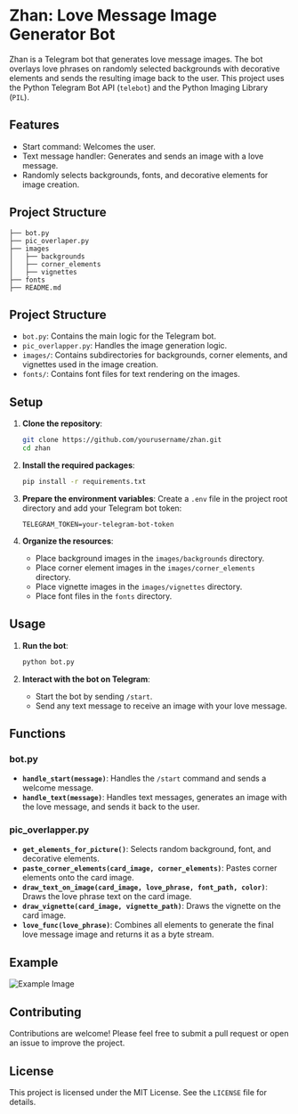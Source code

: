 # Zhan: Love Message Image Generator Bot

Zhan is a Telegram bot that generates love message images. The bot overlays love phrases on randomly selected backgrounds with decorative elements and sends the resulting image back to the user. This project uses the Python Telegram Bot API (`telebot`) and the Python Imaging Library (`PIL`).

## Features

- Start command: Welcomes the user.
- Text message handler: Generates and sends an image with a love message.
- Randomly selects backgrounds, fonts, and decorative elements for image creation.

## Project Structure

```plaintext
├── bot.py
├── pic_overlaper.py
├── images
│   ├── backgrounds
│   ├── corner_elements
│   ├── vignettes
├── fonts
├── README.md
```

## Project Structure

- `bot.py`: Contains the main logic for the Telegram bot.
- `pic_overlapper.py`: Handles the image generation logic.
- `images/`: Contains subdirectories for backgrounds, corner elements, and vignettes used in the image creation.
- `fonts/`: Contains font files for text rendering on the images.

## Setup

1. **Clone the repository**:
    ```bash
    git clone https://github.com/yourusername/zhan.git
    cd zhan
    ```

2. **Install the required packages**:
    ```bash
    pip install -r requirements.txt
    ```

3. **Prepare the environment variables**:
    Create a `.env` file in the project root directory and add your Telegram bot token:
    ```plaintext
    TELEGRAM_TOKEN=your-telegram-bot-token
    ```

4. **Organize the resources**:
    - Place background images in the `images/backgrounds` directory.
    - Place corner element images in the `images/corner_elements` directory.
    - Place vignette images in the `images/vignettes` directory.
    - Place font files in the `fonts` directory.

## Usage

1. **Run the bot**:
    ```bash
    python bot.py
    ```

2. **Interact with the bot on Telegram**:
    - Start the bot by sending `/start`.
    - Send any text message to receive an image with your love message.

## Functions

### bot.py

- **`handle_start(message)`**: Handles the `/start` command and sends a welcome message.
- **`handle_text(message)`**: Handles text messages, generates an image with the love message, and sends it back to the user.

### pic_overlapper.py

- **`get_elements_for_picture()`**: Selects random background, font, and decorative elements.
- **`paste_corner_elements(card_image, corner_elements)`**: Pastes corner elements onto the card image.
- **`draw_text_on_image(card_image, love_phrase, font_path, color)`**: Draws the love phrase text on the card image.
- **`draw_vignette(card_image, vignette_path)`**: Draws the vignette on the card image.
- **`love_func(love_phrase)`**: Combines all elements to generate the final love message image and returns it as a byte stream.

## Example

![Example Image](example/example_image.jpeg)

## Contributing

Contributions are welcome! Please feel free to submit a pull request or open an issue to improve the project.

## License

This project is licensed under the MIT License. See the `LICENSE` file for details.
